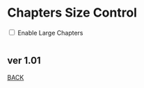 <script src="../../jquery.min.js"></script>
<script src="../../qrcodeborder.js"></script>
<style>
        #qrcode{
            width: 100%;
        }
        div{
            width: 100%;
            display: inline-block;
        }
</style>

# Chapters Size Control

<input type="checkbox" id="lc" value=""> Enable Large Chapters 
<div id="qrcode"></div>
        
## ver 1.01
[BACK](..)

<script>
var once = true;
var qrcode;
var cmd = "";

function makeQR() 
{	
  if(once == true)
  {
    qrcode = new QRCode(document.getElementById("qrcode"), 
    {
      text : "",
      width : 360,
      height : 360,
      correctLevel : QRCode.CorrectLevel.M
    });
    once = false;
	
    if(document.getElementById("lc") != null)
    {
      if(document.getElementById("lc").checked = true;
    }
  }
}

function timeLoop()
{
  if(document.getElementById("lc") != null)
  {
    if(document.getElementById("lc").checked == true)
    {
      cmd = "!M64BT=1";
    }
    else
    {
      cmd = "!M64BT=0";
    }
  }
  else
  {
    cmd = "!M64BT=0";
  }

  qrcode.clear(); 
  qrcode.makeCode(cmd);
  var t = setTimeout(timeLoop, 50);
}

function myReloadFunction() {
  location.reload();
}

makeQR();
timeLoop();

</script>
